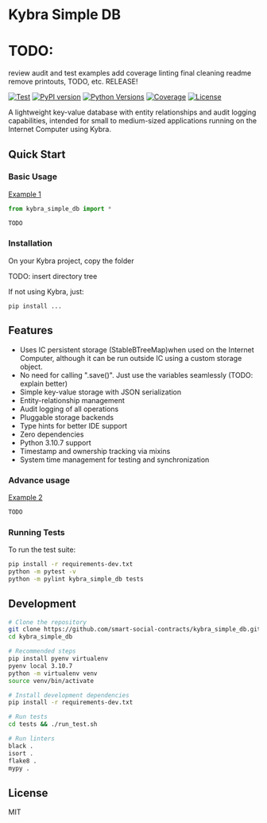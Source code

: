 # Kybra Simple DB


# TODO:
review audit and test examples
add coverage
linting
final cleaning
    readme
    remove printouts, TODO, etc.
RELEASE!

[![Test](https://github.com/Batou125/kybra_simple_db/actions/workflows/test.yml/badge.svg)](https://github.com/Batou125/kybra_simple_db/actions/workflows/test.yml)
[![PyPI version](https://badge.fury.io/py/kybra-simple-db.svg)](https://badge.fury.io/py/kybra-simple-db)
[![Python Versions](https://img.shields.io/pypi/pyversions/kybra-simple-db.svg)](https://pypi.org/project/kybra-simple-db/)
[![Coverage](https://codecov.io/gh/Batou125/kybra_simple_db/branch/main/graph/badge.svg)](https://codecov.io/gh/Batou125/kybra_simple_db)
[![License](https://img.shields.io/github/license/Batou125/kybra_simple_db.svg)](https://github.com/Batou125/kybra_simple_db/blob/main/LICENSE)

A lightweight key-value database with entity relationships and audit logging capabilities, intended for small to medium-sized applications running on the Internet Computer using Kybra.

## Quick Start

### Basic Usage

[Example 1](./tests/src/tests/test_1.py)

```python
from kybra_simple_db import *

TODO
```

### Installation

On your Kybra project, copy the folder

TODO: insert directory tree

If not using Kybra, just:
```
pip install ...
```

## Features

- Uses IC persistent storage (StableBTreeMap)when used on the Internet Computer, although it can be run outside IC using a custom storage object.
- No need for calling ".save()". Just use the variables seamlessly (TODO: explain better)
- Simple key-value storage with JSON serialization
- Entity-relationship management
- Audit logging of all operations
- Pluggable storage backends
- Type hints for better IDE support
- Zero dependencies
- Python 3.10.7 support
- Timestamp and ownership tracking via mixins
- System time management for testing and synchronization


### Advance usage

[Example 2](./tests/src/tests/test_2.py)

```python
TODO
```


### Running Tests

To run the test suite:

```bash
pip install -r requirements-dev.txt
python -m pytest -v
python -m pylint kybra_simple_db tests
```


## Development

```bash
# Clone the repository
git clone https://github.com/smart-social-contracts/kybra_simple_db.git
cd kybra_simple_db

# Recommended steps
pip install pyenv virtualenv
pyenv local 3.10.7
python -m virtualenv venv
source venv/bin/activate

# Install development dependencies
pip install -r requirements-dev.txt

# Run tests
cd tests && ./run_test.sh

# Run linters
black .
isort .
flake8 .
mypy .
```

## License

MIT